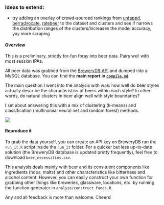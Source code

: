 ### ideas to extend:

- try adding an overlay of crowd-sourced rankings from [untappd](https://untappd.com/), [berradvocate](https://www.beeradvocate.com/beer/style/), [ratebeer](https://www.ratebeer.com/search) to the dataset and clusters and see if narrows the distribution ranges of the clusters/increases the model accuracy, yay more scraping

#### Overview

This is a preliminary, strictly for-fun foray into beer data. Pairs well with most session IPAs.

All beer data was grabbed from the [BreweryDB API](http://www.brewerydb.com/developers) and dumped into a MySQL database. You can find the **main report in [`compile.md`](https://github.com/aedobbyn/beer-data-science/blob/master/compile/compile.md)**. 

The main question I went into the analysis with was: how well do beer styles actually describe the characteristics of beers within each style? In other words, do natural clusters in beer align well with style boundaries?

I set about answering this with a mix of clustering (k-means) and classification (multinomial neural net and random forest) methods.

![](./brews.jpg)


#### Reproduce it

To grab the data yourself, you can create an API key on BreweryDB run the `run_it.R` script inside the `run_it` folder. For a quicker but less up-to-date solution (the BreweryDB database is updated pretty frequently), feel free to download `beer_necessities.csv`.

This analysis deals mainly with beer and its consituent components like ingredients (hops, malts) and other characteristics like bitterness and alcohol content. However, you can easily construct your own function for grabbing other things like breweries, glassware, locations, etc. by running the function generator in `analyze/construct_funcs.R`.


Any and all feedback is more than welcome. Cheers!
 
